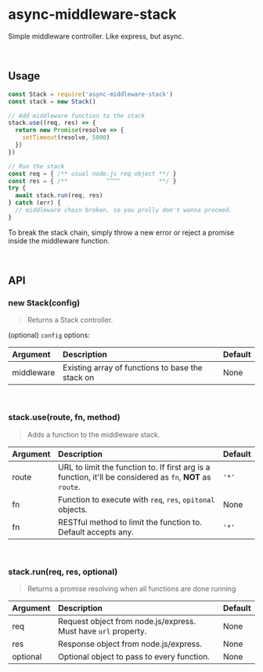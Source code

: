 # async-middleware-stack
Simple middleware controller. Like express, but async.

<br>

## Usage
```js
const Stack = require('async-middleware-stack')
const stack = new Stack()

// Add middleware function to the stack
stack.use((req, res) => {
  return new Promise(resolve => {
    setTimeout(resolve, 5000)
  })
})

// Run the stack
const req = { /** usual node.js req object **/ }
const res = { /**           ^^^^           **/ }
try {
  await stack.run(req, res)
} catch (err) {
  // middleware chain broken, so you prolly don't wanna proceed.
}

```
To break the stack chain, simply throw a new error or reject a promise inside the
middleware function.

<br>

## API

### new Stack(config)
> Returns a Stack controller.

(optional) `config` options:

| Argument | Description | Default |
|:------------- |:------------- |:------------- |
| middleware | Existing array of functions to base the stack on  | None |

<br>

### stack.use(route, fn, method)
> Adds a function to the middleware stack.

| Argument | Description | Default |
|:------------- |:------------- |:------------- |
| route | URL to limit the function to. If first arg is a function, it'll be considered as `fn`, **NOT** as `route`. | `'*'` |
| fn | Function to execute with `req`, `res`, `opitonal` objects. | None |
| fn | RESTful method to limit the function to. Default accepts any. | `'*'` |

<br>

### stack.run(req, res, optional)
> Returns a promise resolving when all functions are done running

| Argument | Description | Default |
|:------------- |:------------- |:------------- |
| req | Request object from node.js/express. Must have `url` property. | None |
| res | Response object from node.js/express. | None |
| optional | Optional object to pass to every function. | None |

<br>
